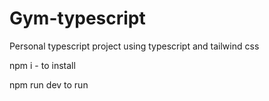 # Gym-typescript

Personal typescript project using typescript and tailwind css

npm i - to install

npm run dev to run

